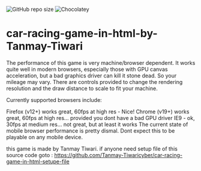 ![GitHub repo size](https://img.shields.io/github/repo-size/Tanmay-Tiwaricyber/car-racing-game-in-html)
![Chocolatey](https://img.shields.io/chocolatey/dt/telegram?color=red&logo=github)
# car-racing-game-in-html-by-Tanmay-Tiwari
The performance of this game is very machine/browser dependent. It works quite well in modern browsers, especially those with GPU canvas acceleration, but a bad graphics driver can kill it stone dead. So your mileage may vary. There are controls provided to change the rendering resolution and the draw distance to scale to fit your machine.

Currently supported browsers include:

Firefox (v12+) works great, 60fps at high res - Nice!
Chrome (v19+) works great, 60fps at high res... provided you dont have a bad GPU driver
IE9 - ok, 30fps at medium res... not great, but at least it works
The current state of mobile browser performance is pretty dismal. Dont expect this to be playable on any mobile device.

this game is made by Tanmay Tiwari. 
if anyone need setup file of this source code goto : https://github.com/Tanmay-Tiwaricyber/car-racing-game-in-html-setupe-file


